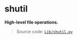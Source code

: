 # shutil

**High-level file operations.**

> Source code: [`Lib/shutil.py`](https://github.com/python/cpython/tree/3.12/Lib/shutil.py)